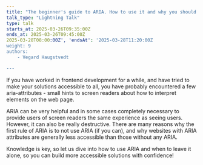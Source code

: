 ```yaml
---
title: "The beginner's guide to ARIA. How to use it and why you should normally leave it alone."
talk_type: "Lightning Talk"
type: talk
starts_at: 2025-03-26T09:35:00Z
ends_at: 2025-03-26T09:45:00Z
2025-03-28T08:00:00Z', 'endsAt': '2025-03-28T11:20:00Z
weight: 9
authors:
    - Vegard Haugstvedt

---
```

If you have worked in frontend development for a while, and have tried to make your solutions accessible to all, you have probably encountered a few aria-attributes - small hints to screen readers about how to interpret elements on the web page.

ARIA can be very helpful and in some cases completely necessary to provide users of screen readers the same experience as seeing users. However, it can also be really destructive. There are many reasons why the first rule of ARIA is to not use ARIA (if you can), and why websites with ARIA attributes are generally less accessible than those without any ARIA.

Knowledge is key, so let us dive into how to use ARIA and when to leave it alone, so you can build more accessible solutions with confidence!
